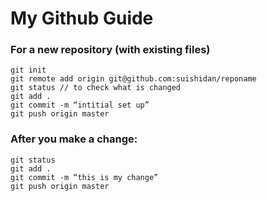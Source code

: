 # My Github Guide

### For a new repository (with existing files)

```
git init
git remote add origin git@github.com:suishidan/reponame
git status // to check what is changed
git add .
git commit -m “intitial set up”
git push origin master
```

### After you make a change:

```
git status
git add .
git commit -m “this is my change”
git push origin master
```
